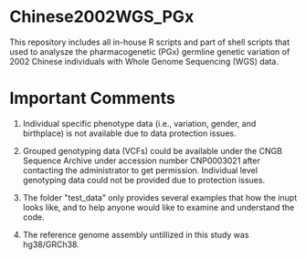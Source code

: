 # Chinese2002WGS_PGx

This repository includes all in-house R scripts and part of shell scripts that used to analysze the  pharmacogenetic (PGx) germline genetic variation of 2002 Chinese individuals with Whole Genome Sequencing (WGS) data.

# Important Comments

1. Individual specific phenotype data (i.e., variation, gender, and birthplace) is not available due to data protection issues.

2. Grouped genotyping data (VCFs) could be available under the CNGB Sequence Archive under accession number CNP0003021 after contacting the administrator to get permission. Individual level genotyping data could not be provided due to protection issues.

3. The folder "test_data" only provides several examples that how the inupt looks like, and to help anyone would like to examine and understand the code.

4. The reference genome assembly untillized in this study was hg38/GRCh38.
